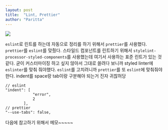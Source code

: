 ```yaml
---
layout: post
title:  "Lint, Prettier"
author: "Paritta"
---
```

 
<img src='https://raw.githubusercontent.com/prettier/prettier-logo/master/images/prettier-banner-dark.png'>

`eslint`로 린트를 하는데 자동으로 정리를 하기 위해서 `prettier`를 사용했다.
`prettier`를 `eslint`를 맞췄다. 스타일드 컴포넌트를 린트하기 위해서 `stylelint-processor-styled-components`를 사용했는데 여기서 사용하는 표준 린트가 있는 것 같다. 굳이 커스터마이징 하고 싶지 않아서 그대로 쓸려다 보니까 styled linter에 `eslinter`를 맞춰 줘야했다. `eslint`를 고치려니까 `prettier`를 또 `eslint`에 맞춰줘야 한다. indent를 space랑 tab이랑 구분해야 되는거 진자 귀찮허당

```
// eslint
"indent": [
            "error",
            2
        ],
// prettier
"--use-tabs": false,
```

다음에 참고하기 위해서 메모~~~~~
